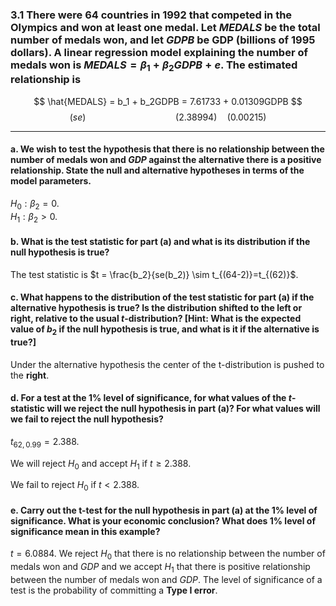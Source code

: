 ### 3.1 There were 64 countries in 1992 that competed in the Olympics and won at least one medal. Let *MEDALS* be the total number of medals won, and let *GDPB* be GDP (billions of 1995 dollars). A linear regression model explaining the number of medals won is $MEDALS = \beta_1 + \beta_2GDPB + e$. The estimated relationship is

$$
\hat{MEDALS} = b_1 + b_2GDPB = 7.61733 + 0.01309GDPB
$$
$$
(se) \qquad \qquad \qquad \qquad \quad (2.38994) \quad (0.00215)
$$

---

#### a. We wish to test the hypothesis that there is no relationship between the number of medals won and $GDP$ against the alternative there is a positive relationship. State the null and alternative hypotheses in terms of the model parameters.

$H_0 : \beta_2 = 0$.            
$H_1 : \beta_2 > 0$.
 
#### b. What is the test statistic for part (a) and what is its distribution if the null hypothesis is true?

The test statistic is $t = \frac{b_2}{se(b_2)} \sim t_{(64-2)}=t_{(62)}$.

#### c. What happens to the distribution of the test statistic for part (a) if the alternative hypothesis is true? Is the distribution shifted to the left or right, relative to the usual $t$-distribution? [Hint: What is the expected value of $b_2$ if the null hypothesis is true, and what is it if the alternative is true?]

Under the alternative hypothesis the center of the t-distribution is pushed to the **right**. 

#### d. For a test at the 1% level of significance, for what values of the $t$-statistic will we reject the null hypothesis in part (a)? For what values will we fail to reject the null hypothesis?
$t_{62, 0.99} = 2.388$.     

We will reject $H_0$ and accept $H_1$ if $t \geq 2.388$.     

We fail to reject $H_0$ if $t < 2.388$. 

#### e. Carry out the t-test for the null hypothesis in part (a) at the 1% level of significance. What is your economic conclusion? What does 1% level of significance mean in this example?

$t = 6.0884$. We reject $H_0$ that there is no relationship between the number of medals won and $GDP$ and we accept $H_1$ that there is positive relationship between the number of medals won and $GDP$. The level of significance of a test is the probability of committing a **Type I error**.  

